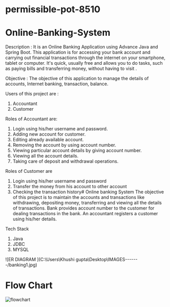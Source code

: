 # permissible-pot-8510


# Online-Banking-System
Description : 
It is an Online Banking Application using Advance Java and Spring Boot. This application is for accessing your bank account and carrying out financial transactions through the internet on your smartphone, tablet or computer. It's quick, usually free and allows you to do tasks, such as paying bills and transferring money, without having to visit . 

Objective : 
The objective of this application to manage the details of accounts, Internet banking, transaction, balance.

Users of this project are :
1. Accountant
2. Customer

Roles of Accountant are:
1.  Login using his/her username and password.
2.  Adding new account for customer.
3.  Editing already available account.
4.  Removing the account by using account number.
5.  Viewing particular account details by giving account number.
6.  Viewing all the account details.
7.  Taking care of deposit and withdrawal operations.

Roles of Customer are
1. Login using his/her username and password
2. Transfer the money from his account to other account
3. Checking the transaction history# Online banking System
The objective of this project is to maintain the accounts and transactions like withdrawing, depositing money, transferring and viewing all the details of transactions. Bank provides account number to the customer for dealing transactions in the bank. An accountant registers a customer using his/her details.

Tech Stack

1. Java
2. JDBC
3. MYSQL

![ER DIAGRAM ](C:\Users\Khushi gupta\Desktop\IMAGES-------/banking1.jpg)
# Flow Chart

![flowchart](https://user-images.githubusercontent.com/70317048/221799200-50129ae4-3bb4-4669-b951-8afa21594601.png)

